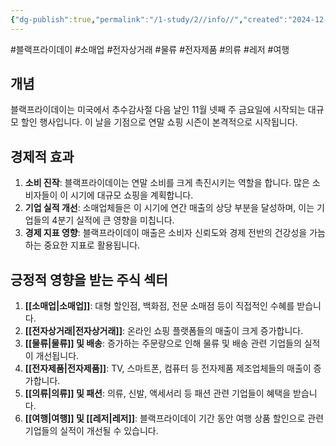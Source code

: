 ```yaml
---
{"dg-publish":true,"permalink":"/1-study/2//info//","created":"2024-12-02T16:32:40.037+09:00","updated":"2025-06-03T20:07:20.889+09:00"}
---
```


#블랙프라이데이 #소매업 #전자상거래 #물류 #전자제품 #의류 #레저 #여행

## 개념

블랙프라이데이는 미국에서 추수감사절 다음 날인 11월 넷째 주 금요일에 시작되는 대규모 할인 행사입니다. 이 날을 기점으로 연말 쇼핑 시즌이 본격적으로 시작됩니다.

## 경제적 효과

1. **소비 진작**: 블랙프라이데이는 연말 소비를 크게 촉진시키는 역할을 합니다. 많은 소비자들이 이 시기에 대규모 쇼핑을 계획합니다.
2. **기업 실적 개선**: 소매업체들은 이 시기에 연간 매출의 상당 부분을 달성하며, 이는 기업들의 4분기 실적에 큰 영향을 미칩니다.
3. **경제 지표 영향**: 블랙프라이데이 매출은 소비자 신뢰도와 경제 전반의 건강성을 가늠하는 중요한 지표로 활용됩니다.

## 긍정적 영향을 받는 주식 섹터

1. **[[소매업\|소매업]]**: 대형 할인점, 백화점, 전문 소매점 등이 직접적인 수혜를 받습니다.
2. **[[전자상거래\|전자상거래]]**: 온라인 쇼핑 플랫폼들의 매출이 크게 증가합니다.
3. **[[물류\|물류]] 및 배송**: 증가하는 주문량으로 인해 물류 및 배송 관련 기업들의 실적이 개선됩니다.
4. **[[전자제품\|전자제품]]**: TV, 스마트폰, 컴퓨터 등 전자제품 제조업체들의 매출이 증가합니다.
5. **[[의류\|의류]] 및 패션**: 의류, 신발, 액세서리 등 패션 관련 기업들이 혜택을 받습니다.
6. **[[여행\|여행]] 및 [[레저\|레저]]**: 블랙프라이데이 기간 동안 여행 상품 할인으로 관련 기업들의 실적이 개선될 수 있습니다.